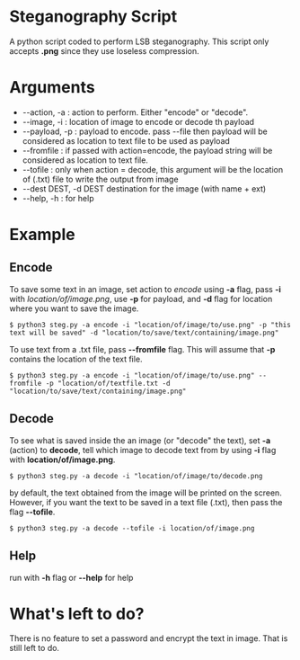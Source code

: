 # Steganography Script 
A python script coded to perform LSB steganography. This script only accepts **.png** since they use loseless compression. 

# Arguments
* --action, -a : action to perform. Either "encode" or "decode".
* --image, -i : location of image to encode or decode th payload
* --payload, -p : payload to encode. pass --file then payload will be considered as location to text file to be used as payload
* --fromfile : if passed with action=encode, the payload string will be considered as location to text file.
*  --tofile : only when action = decode, this argument will be the location of (.txt) file to write the output from image
* --dest DEST, -d DEST  destination for the image (with name + ext)
* --help, -h : for help

# Example

## Encode
To save some text in an image, set action to *encode* using **-a** flag, pass **-i** with *location/of/image.png*, use **-p** for payload, and **-d** flag for location where you want to save the image.  

```$ python3 steg.py -a encode -i "location/of/image/to/use.png" -p "this text will be saved" -d "location/to/save/text/containing/image.png"```  

To use text from a .txt file, pass **--fromfile** flag. This will assume that **-p** contains the location of the text file.

```$ python3 steg.py -a encode -i "location/of/image/to/use.png" --fromfile -p "location/of/textfile.txt -d "location/to/save/text/containing/image.png"```

## Decode
To see what is saved inside the an image (or "decode" the text), set **-a** (action) to **decode**, tell which image to decode text from by using **-i** flag with **location/of/image.png**.  

 ```$ python3 steg.py -a decode -i "location/of/image/to/decode.png```

by default, the text obtained from the image will be printed on the screen. However, if you want the text to be saved in a text file (.txt), then pass the flag **--tofile**.  

```$ python3 steg.py -a decode --tofile -i location/of/image.png```

## Help
run with **-h** flag or **--help** for help

# What's left to do?
There is no feature to set a password and encrypt the text in image. That is still left to do.